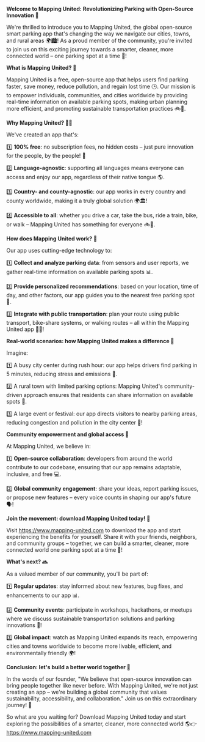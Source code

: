 **Welcome to Mapping United: Revolutionizing Parking with Open-Source Innovation 🚀**

We're thrilled to introduce you to Mapping United, the global open-source smart parking app that's changing the way we navigate our cities, towns, and rural areas 🌍🏙️! As a proud member of the community, you're invited to join us on this exciting journey towards a smarter, cleaner, more connected world – one parking spot at a time 💚!

**What is Mapping United? 🤔**

Mapping United is a free, open-source app that helps users find parking faster, save money, reduce pollution, and regain lost time 🕒. Our mission is to empower individuals, communities, and cities worldwide by providing real-time information on available parking spots, making urban planning more efficient, and promoting sustainable transportation practices 🚲💨.

**Why Mapping United? 🤷‍♀️**

We've created an app that's:

1️⃣ **100% free**: no subscription fees, no hidden costs – just pure innovation for the people, by the people! 💸

2️⃣ **Language-agnostic**: supporting all languages means everyone can access and enjoy our app, regardless of their native tongue 🌎.

3️⃣ **Country- and county-agnostic**: our app works in every country and county worldwide, making it a truly global solution 🌍🏛️!

4️⃣ **Accessible to all**: whether you drive a car, take the bus, ride a train, bike, or walk – Mapping United has something for everyone 🚲🚫.

**How does Mapping United work? 🤖**

Our app uses cutting-edge technology to:

1️⃣ **Collect and analyze parking data**: from sensors and user reports, we gather real-time information on available parking spots 📊.

2️⃣ **Provide personalized recommendations**: based on your location, time of day, and other factors, our app guides you to the nearest free parking spot 📍.

3️⃣ **Integrate with public transportation**: plan your route using public transport, bike-share systems, or walking routes – all within the Mapping United app 🚴‍♀️!

**Real-world scenarios: how Mapping United makes a difference 🌟**

Imagine:

1️⃣ A busy city center during rush hour: our app helps drivers find parking in 5 minutes, reducing stress and emissions 💪.

2️⃣ A rural town with limited parking options: Mapping United's community-driven approach ensures that residents can share information on available spots 📢.

3️⃣ A large event or festival: our app directs visitors to nearby parking areas, reducing congestion and pollution in the city center 🎉!

**Community empowerment and global access 🔗**

At Mapping United, we believe in:

1️⃣ **Open-source collaboration**: developers from around the world contribute to our codebase, ensuring that our app remains adaptable, inclusive, and free 💻.

2️⃣ **Global community engagement**: share your ideas, report parking issues, or propose new features – every voice counts in shaping our app's future 🗣️!

**Join the movement: download Mapping United today! 📲**

Visit https://www.mapping-united.com to download the app and start experiencing the benefits for yourself. Share it with your friends, neighbors, and community groups – together, we can build a smarter, cleaner, more connected world one parking spot at a time 💚!

**What's next? 🔜**

As a valued member of our community, you'll be part of:

1️⃣ **Regular updates**: stay informed about new features, bug fixes, and enhancements to our app 📊.

2️⃣ **Community events**: participate in workshops, hackathons, or meetups where we discuss sustainable transportation solutions and parking innovations 🎉!

3️⃣ **Global impact**: watch as Mapping United expands its reach, empowering cities and towns worldwide to become more livable, efficient, and environmentally friendly 🌍!

**Conclusion: let's build a better world together 🌟**

In the words of our founder, "We believe that open-source innovation can bring people together like never before. With Mapping United, we're not just creating an app – we're building a global community that values sustainability, accessibility, and collaboration." Join us on this extraordinary journey! 💚

So what are you waiting for? Download Mapping United today and start exploring the possibilities of a smarter, cleaner, more connected world 🌎👉 https://www.mapping-united.com